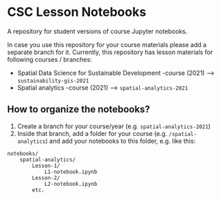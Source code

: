 # CSC Lesson Notebooks

A repository for student versions of course Jupyter notebooks.

In case you use this repository for your course materials please add a separate branch for it. Currently, this repository has
lesson materials for following courses / branches:

 - Spatial Data Science for Sustainable Development -course (2021) --> `sustainability-gis-2021`
 - Spatial analytics -course (2021) --> `spatial-analytics-2021`

## How to organize the notebooks?

1. Create a branch for your course/year (e.g. `spatial-analytics-2021`)
2. Inside that branch, add a folder for your course (e.g. `/spatial-analytics`) and add your notebooks to this folder, e.g. like this:

```
notebooks/
    spatial-analytics/
        Lesson-1/
            L1-notebook.ipynb
        Lesson-2/
            L2-notebook.ipynb
        etc.
```
